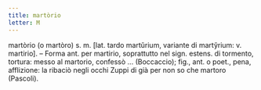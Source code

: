 ```yaml
---
title: martòrio
letter: M
---
```

martòrio (o martòro) s. m. [lat. tardo martŭrium, variante di marty̆rium: v. martirio]. – Forma ant. per martirio, soprattutto nel sign. estens. di tormento, tortura: messo al martorio, confessò ... (Boccaccio); fig., ant. o poet., pena, afflizione: la ribaciò negli occhi Zuppi di già per non so che martoro (Pascoli).